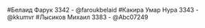#Белаид Фарук 3342 - @faroukbelaid
#Какира Умар Нура 3343 - @kkumvr
#Лысиков Михаил 3383 - @Abc07249
